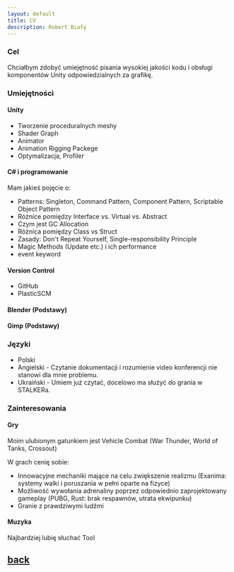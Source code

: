 ```yaml
---
layout: default
title: CV
description: Robert Biały
---
```


### Cel

Chciałbym zdobyć umiejętność pisania wysokiej jakości kodu i obsługi komponentów Unity odpowiedzialnych za grafikę.

### Umiejętności

#### Unity 

* Tworzenie proceduralnych meshy
* Shader Graph
* Animator
* Animation Rigging Packege
* Optymalizacja, Profiler

#### C# i programowanie

Mam jakieś pojęcie o:

* Patterns: Singleton, Command Pattern, Component Pattern, Scriptable Object Pattern
* Różnice pomiędzy Interface vs. Virtual vs. Abstract
* Czym jest GC Allocation
* Różnica pomiędzy Class vs Struct
* Zasady: Don't Repeat Yourself, Single-responsibility Principle
* Magic Methods (Update etc.) i ich performance
* event keyword

#### Version Control

* GitHub
* PlasticSCM

#### Blender (Podstawy)

#### Gimp (Podstawy)

### Języki

* Polski 
* Angielski - Czytanie dokumentacji i rozumienie video konferencji nie stanowi dla mnie problemu.
* Ukraiński - Umiem już czytać, docelowo ma służyć do grania w STALKERa.

### Zainteresowania

#### Gry

Moim ulubionym gatunkiem jest Vehicle Combat (War Thunder, World of Tanks, Crossout)

W grach cenię sobie:
* Innowacyjne mechaniki mające na celu zwiększenie realizmu (Exanima: systemy walki i poruszania w pełni oparte na fizyce)
* Możliwość wywołania adrenaliny poprzez odpowiednio zaprojektowany gameplay (PUBG, Rust: brak respawnów, utrata ekwipunku)
* Granie z prawdziwymi ludźmi 

#### Muzyka

Najbardziej lubię słuchać Tool


## [back](./)
